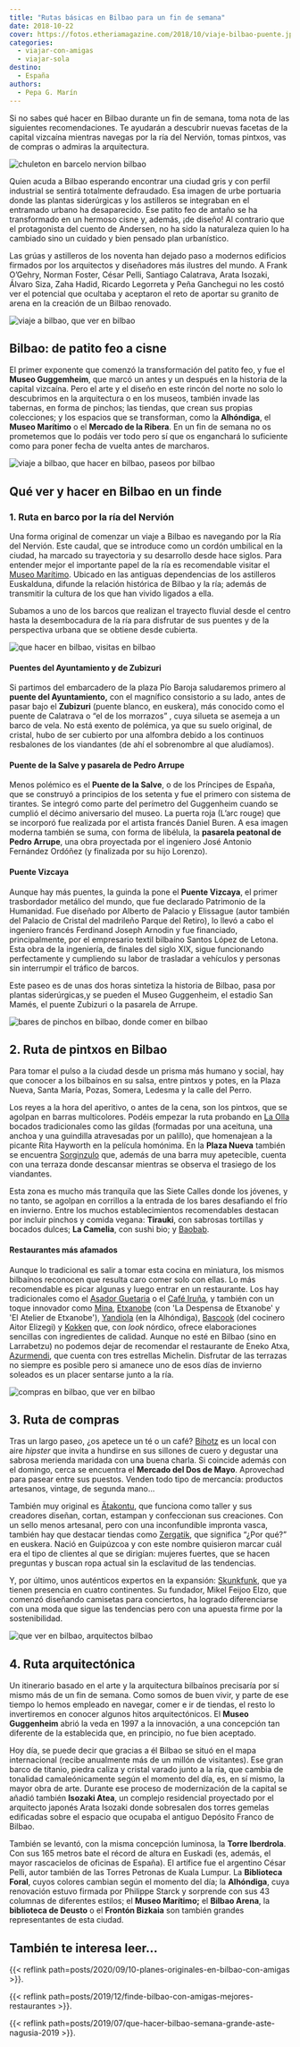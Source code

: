 ```yaml
---
title: "Rutas básicas en Bilbao para un fin de semana"
date: 2018-10-22
cover: https://fotos.etheriamagazine.com/2018/10/viaje-bilbao-puente.jpg
categories: 
  - viajar-con-amigas
  - viajar-sola
destino: 
  - España
authors: 
  - Pepa G. Marín
---
```


Si no sabes qué hacer en Bilbao durante un fin de semana, toma nota de las siguientes recomendaciones. Te ayudarán a descubrir nuevas facetas de la capital vizcaína mientras navegas por la ría del Nervión, tomas pintxos, vas de compras o admiras la arquitectura.

![chuleton en barcelo nervion bilbao](https://fotos.etheriamagazine.com/2018/10/viaje-bilbao-hotel-nervion.jpg "Restaurante Ibaizabal en hotel Barceló Nervión (Bilbao).")

Quien acuda a Bilbao esperando encontrar una ciudad gris y con perfil industrial se 
sentirá totalmente defraudado. Esa imagen de urbe portuaria donde las plantas 
siderúrgicas y los astilleros se integraban en el entramado urbano ha desaparecido. Ese 
patito feo de antaño se ha transformado en un hermoso cisne y, además, ¡de diseño! Al 
contrario que el protagonista del cuento de Andersen, no ha sido la naturaleza quien lo 
ha cambiado sino un cuidado y bien pensado plan urbanístico. 

Las grúas y astilleros de los noventa han dejado paso a modernos edificios firmados por 
los arquitectos y diseñadores más ilustres del mundo. A Frank O’Gehry, Norman Foster, 
César Pelli, Santiago Calatrava, Arata Isozaki, Álvaro Siza, Zaha Hadid, Ricardo 
Legorreta y Peña Ganchegui no les costó ver el potencial que ocultaba y aceptaron el 
reto de aportar su granito de arena en la creación de un Bilbao renovado. 

![viaje a bilbao, que ver en bilbao](https://fotos.etheriamagazine.com/2018/10/viaje-mujeres-bilbao-guggenheim.jpg "'Maman' y el Guggenheim.")

## Bilbao: de patito feo a cisne

El primer exponente que comenzó la transformación del patito feo, y fue el **Museo 
Guggemheim**, que marcó un antes y un después en la historia de la capital vizcaína. 
Pero el arte y el diseño en este rincón del norte no solo lo descubrimos en la 
arquitectura o en los museos, también invade las tabernas, en forma de pinchos; las 
tiendas, que crean sus propias colecciones; y los espacios que se transforman, como la 
**Alhóndiga**, el **Museo Marítimo** o el **Mercado de la Ribera**. En un fin de semana 
no os prometemos que lo podáis ver todo pero sí que os enganchará lo suficiente como 
para poner fecha de vuelta antes de marcharos. 

![viaje a bilbao, que hacer en bilbao, paseos por bilbao](https://fotos.etheriamagazine.com/2018/10/viaje-bilbao-crucero-ria-nervion.jpg "Paseo por la ría del Nervión.")

## Qué ver y hacer en Bilbao en un finde

### 1\. Ruta en barco por la ría del Nervión

Una forma original de comenzar un viaje a Bilbao es navegando por la Ría del Nervión. 
Este caudal, que se introduce como un cordón umbilical en la ciudad, ha marcado su 
trayectoria y su desarrollo desde hace siglos. Para entender mejor el importante papel 
de la ría es recomendable visitar el [Museo 
Marítimo](http://www.museomaritimobilbao.eus). Ubicado en las antiguas dependencias de 
los astilleros Euskalduna, difunde la relación histórica de Bilbao y la ría; además de 
transmitir la cultura de los que han vivido ligados a ella. 

Subamos a uno de los barcos que realizan el trayecto fluvial desde el centro hasta la 
desembocadura de la ría para disfrutar de sus puentes y de la perspectiva urbana que se 
obtiene desde cubierta. 

![que hacer en bilbao, visitas en bilbao](https://fotos.etheriamagazine.com/2018/10/viaje-bilbao-puente-vizcaya.jpg "Puente Vizcaya, el primer trasbordador metálico del mundo.")

#### Puentes del Ayuntamiento y de Zubizuri

Si partimos del embarcadero de la plaza Pío Baroja saludaremos primero al **puente del 
Ayuntamiento,** con el magnífico consistorio a su lado, antes de pasar bajo el 
**Zubizuri** (puente blanco, en euskera), más conocido como el puente de Calatrava o “el 
de los morrazos” , cuya silueta se asemeja a un barco de vela. No está exento de 
polémica, ya que su suelo original, de cristal, hubo de ser cubierto por una alfombra 
debido a los continuos resbalones de los viandantes (de ahí el sobrenombre al que 
aludíamos). 

#### Puente de la Salve y pasarela de Pedro Arrupe

Menos polémico es el **Puente de la Salve**, o de los Príncipes de España, que se 
construyó a principios de los setenta y fue el primero con sistema de tirantes. Se 
integró como parte del perímetro del Guggenheim cuando se cumplió el décimo aniversario 
del museo. La puerta roja (L’arc rouge) que se incorporó fue realizada por el artista 
francés Daniel Buren. A esa imagen moderna también se suma, con forma de libélula, la 
**pasarela peatonal de Pedro Arrupe**, una obra proyectada por el ingeniero José Antonio 
Fernández Ordóñez (y finalizada por su hijo Lorenzo). 

#### Puente Vizcaya

Aunque hay más puentes, la guinda la pone el **Puente Vizcaya**, el primer trasbordador 
metálico del mundo, que fue declarado Patrimonio de la Humanidad. Fue diseñado por 
Alberto de Palacio y Elissague (autor también del Palacio de Cristal del madrileño 
Parque del Retiro), lo llevó a cabo el ingeniero francés Ferdinand Joseph Arnodin y fue 
financiado, principalmente, por el empresario textil bilbaíno Santos López de Letona. 
Esta obra de la ingeniería, de finales del siglo XIX, sigue funcionando perfectamente y 
cumpliendo su labor de trasladar a vehículos y personas sin interrumpir el tráfico de 
barcos. 

Este paseo es de unas dos horas sintetiza la historia de Bilbao, pasa por plantas 
siderúrgicas,y se pueden el Museo Guggenheim, el estadio San Mamés, el puente Zubizuri o 
la pasarela de Arrupe. 

![bares de pinchos en bilbao, donde comer en bilbao](https://fotos.etheriamagazine.com/2018/10/viaje-bilbao-gildas.jpg "Tomar unas gildas es obligatorio en Bilbao.")

## 2\. Ruta de pintxos en Bilbao

Para tomar el pulso a la ciudad desde un prisma más humano y social, hay que conocer a 
los bilbaínos en su salsa, entre pintxos y potes, en la Plaza Nueva, Santa María, Pozas, 
Somera, Ledesma y la calle del Perro. 

Los reyes a la hora del aperitivo, o antes de la cena, son los pintxos, que se agolpan 
en barras multicolores. Podéis empezar la ruta probando en [La 
Olla](http://www.laolladelaplazanueva.es) bocados tradicionales como las gildas 
(formadas por una aceituna, una anchoa y una guindilla atravesadas por un palillo), que 
homenajean a la picante Rita Hayworth en la película homónima. En la **Plaza Nueva** 
también se encuentra [Sorginzulo](https://www.sorginzulo.com/) que, además de una barra 
muy apetecible, cuenta con una terraza donde descansar mientras se observa el trasiego 
de los viandantes. 

Esta zona es mucho más tranquila que las Siete Calles donde los jóvenes, y no tanto, se 
agolpan en corrillos a la entrada de los bares desafiando el frío en invierno. Entre los 
muchos establecimientos recomendables destacan por incluir pinchos y comida vegana: 
**Tirauki**, con sabrosas tortillas y bocados dulces; **La Camelia**, con sushi bio; y 
[Baobab](http://www.baobabteteria.com). 

#### Restaurantes más afamados

Aunque lo tradicional es salir a tomar esta cocina en miniatura, los mismos bilbaínos 
reconocen que resulta caro comer solo con ellas. Lo más recomendable es picar algunas y 
luego entrar en un restaurante. Los hay tradicionales como el [Asador 
Guetaria](http://www.guetaria.com/) o el [Café Iruña](https://www.cafeirunabilbao.net/), 
y también con un toque innovador como [Mina](http://www.restaurantemina.es/), 
[Etxanobe](https://etxanobe.com/) (con 'La Despensa de Etxanobe' y 'El Atelier de 
Etxanobe'), [Yandiola](http://www.yandiola.com/) (en la Alhóndiga), 
[Bascook](http://www.bascook.com/) (del cocinero Aitor Elizegi) y 
[Kokken](http://restaurantekokken.com/) que, con _look_ nórdico, ofrece elaboraciones 
sencillas con ingredientes de calidad. Aunque no esté en Bilbao (sino en Larrabetzu) no 
podemos dejar de recomendar el restaurante de Eneko Atxa, 
[Azurmendi](https://azurmendi.restaurant/), que cuenta con tres estrellas Michelin. 
Disfrutar de las terrazas no siempre es posible pero si amanece uno de esos días de 
invierno soleados es un placer sentarse junto a la ría. 

![compras en bilbao, que ver en bilbao](https://fotos.etheriamagazine.com/2018/10/viaje-bilbao-tiendas.jpg "Bilbao cuenta con tiendas-boutique muy originales.")

## 3\. Ruta de compras

Tras un largo paseo, ¿os apetece un té o un café? 
[Bihotz](https://www.facebook.com/bihotzsanfrancisco/) es un local con aire _hipster_ 
que invita a hundirse en sus sillones de cuero y degustar una sabrosa merienda maridada 
con una buena charla. Si coincide además con el domingo, cerca se encuentra el **Mercado 
del Dos de Mayo**. Aprovechad para pasear entre sus puestos. Venden todo tipo de 
mercancía: productos artesanos, vintage, de segunda mano... 

También muy original es [Ätakontu](http://www.atakontu.es/), que funciona como taller y 
sus creadores diseñan, cortan, estampan y confeccionan sus creaciones. Con un sello 
menos artesanal, pero con una inconfundible impronta vasca, también hay que destacar 
tiendas como [Zergatik](http://www.zergatik.com/es/), que significa “¿Por qué?” en 
euskera. Nació en Guipúzcoa y con este nombre quisieron marcar cuál era el tipo de 
clientes al que se dirigían: mujeres fuertes, que se hacen preguntas y buscan ropa 
actual sin la esclavitud de las tendencias. 

Y, por último, unos auténticos expertos en la expansión: 
[Skunkfunk](https://www.skunkfunk.com/es/), que ya tienen presencia en cuatro 
continentes. Su fundador, Mikel Feijoo Elzo, que comenzó diseñando camisetas para 
conciertos, ha logrado diferenciarse con una moda que sigue las tendencias pero con una 
apuesta firme por la sostenibilidad. 

![que ver en bilbao, arquitectos bilbao](https://fotos.etheriamagazine.com/2018/10/viaje-bilbao-puente.jpg "Paseo arquitectónico por Bilbao.")

## 4\. Ruta arquitectónica

Un itinerario basado en el arte y la arquitectura bilbaínos precisaría por sí mismo más 
de un fin de semana. Como somos de buen vivir, y parte de ese tiempo lo hemos empleado 
en navegar, comer e ir de tiendas, el resto lo invertiremos en conocer algunos hitos 
arquitectónicos. El **Museo Guggenheim** abrió la veda en 1997 a la innovación, a una 
concepción tan diferente de la establecida que, en principio, no fue bien aceptado. 

Hoy día, se puede decir que gracias a él Bilbao se situó en el mapa internacional 
(recibe anualmente más de un millón de visitantes). Ese gran barco de titanio, piedra 
caliza y cristal varado junto a la ría, que cambia de tonalidad camaleónicamente según 
el momento del día, es, en sí mismo, la mayor obra de arte. Durante ese proceso de 
modernización de la capital se añadió también **Isozaki Atea**, un complejo residencial 
proyectado por el arquitecto japonés Arata Isozaki donde sobresalen dos torres gemelas 
edificadas sobre el espacio que ocupaba el antiguo Depósito Franco de Bilbao. 

También se levantó, con la misma concepción luminosa, la **Torre Iberdrola**. Con sus 
165 metros bate el récord de altura en Euskadi (es, además, el mayor rascacielos de 
oficinas de España). El artífice fue el argentino César Pelli, autor también de las 
Torres Petronas de Kuala Lumpur. La **Biblioteca Foral**, cuyos colores cambian según el 
momento del día; la **Alhóndiga**, cuya renovación estuvo firmada por Philippe Starck y 
sorprende con sus 43 columnas de diferentes estilos; el **Museo Marítimo;** el **Bilbao 
Arena**, la **biblioteca de Deusto** o el **Frontón Bizkaia** son también grandes 
representantes de esta ciudad. 

## También te interesa leer...

{{< reflink path=posts/2020/09/10-planes-originales-en-bilbao-con-amigas >}}. 

{{< reflink path=posts/2019/12/finde-bilbao-con-amigas-mejores-restaurantes >}}. 

{{< reflink path=posts/2019/07/que-hacer-bilbao-semana-grande-aste-nagusia-2019 >}}.
